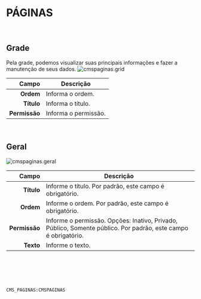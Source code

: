 # PÁGINAS
<br>

## Grade
Pela grade, podemos visualizar suas principais informações e fazer a manutenção de seus dados.
![cmspaginas.grid](https://raw.githubusercontent.com/netforcews/docs-siscom/master/geral/imagens/cmspaginas.grid.png)

Campo | Descrição
--:|---
**Ordem** | Informa o ordem.
**Título** | Informa o título.
**Permissão** | Informa o permissão.
<br>

## Geral
![cmspaginas.geral](https://raw.githubusercontent.com/netforcews/docs-siscom/master/geral/imagens/cmspaginas.geral.png)

Campo | Descrição
--:|---
**Título** | Informe o título. Por padrão, este campo é obrigatório.
**Ordem** | Informe o ordem. Por padrão, este campo é obrigatório.
**Permissão** | Informe o permissão. Opções: Inativo, Privado, Público, Somente público. Por padrão, este campo é obrigatório.
**Texto** | Informe o texto.
<br>
<br>
<br>
<br>

```CMS_PAGINAS:CMSPAGINAS```
